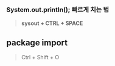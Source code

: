 ### System.out.println(); 빠르게 치는 법

> **sysout + CTRL + SPACE**

## package import

> Ctrl + Shift + O